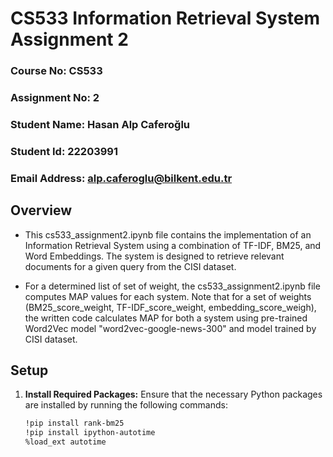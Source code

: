 # CS533 Information Retrieval System Assignment 2

### Course No: CS533
### Assignment No: 2
### Student Name: Hasan Alp Caferoğlu
### Student Id: 22203991
### Email Address: alp.caferoglu@bilkent.edu.tr

## Overview

* This cs533_assignment2.ipynb file contains the implementation of an Information Retrieval System using a combination of TF-IDF, BM25, and Word Embeddings. The system is designed to retrieve relevant documents for a given query from the CISI dataset. 

* For a determined list of set of weight, the cs533_assignment2.ipynb file computes MAP values for each system. Note that for a set of weights (BM25_score_weight, TF-IDF_score_weight, embedding_score_weigh), the written code calculates MAP for both a system using pre-trained Word2Vec model "word2vec-google-news-300" and model trained by CISI dataset.

## Setup

1. **Install Required Packages:**
   Ensure that the necessary Python packages are installed by running the following commands:

   ```bash
   !pip install rank-bm25
   !pip install ipython-autotime
   %load_ext autotime
